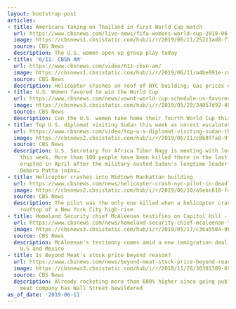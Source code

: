 ```yaml
---
layout: bootstrap-post
articles:
- title: Americans taking on Thailand in first World Cup match
  url: https://www.cbsnews.com/live-news/fifa-womens-world-cup-2019-06-11-uswnt-schedule-scores-results-today-live-updates/
  image: https://cbsnews1.cbsistatic.com/hub/i/r/2019/06/11/25211ad8-f36b-4820-b824-03f1c7fbb10e/thumbnail/1200x630/ec0f4e2abf50bdd4b36b76553cadf23e/2019-05-24t152434z-2038408711-nocid-rtrmadp-3-soccer-u-s-women-s-national-team-world-cup-media-day.jpg
  source: CBS News
  description: The U.S. women open up group play today
- title: '6/11: CBSN AM'
  url: https://www.cbsnews.com/video/611-cbsn-am/
  image: https://cbsnews1.cbsistatic.com/hub/i/r/2019/06/11/a4be991e-cdb4-479d-b77b-60a8be6ea9c8/thumbnail/1200x630/0471c433a25c4e7c6ca84074e891f929/0611-cbsnam-full-1871323-640x360.jpg
  source: CBS News
  description: Helicopter crashes on roof of NYC building; Gas prices on the decline
- title: U.S. Women favored to win the World Cup
  url: https://www.cbsnews.com/news/uswnt-world-cup-schedule-us-favored-to-win-the-2019-fifa-womens-world-cup-watch-tv-channel-online-stream-today/
  image: https://cbsnews3.cbsistatic.com/hub/i/r/2019/05/29/34057d92-407e-4815-97dd-5265b3e3eb71/thumbnail/1200x630/c8254c8fd801a89d6911a6104f94baa1/ap-19146672964031.jpg
  source: CBS News
  description: Can the U.S. women take home their fourth World Cup this year?
- title: Top U.S. diplomat visiting Sudan this week as unrest escalates
  url: https://www.cbsnews.com/video/top-u-s-diplomat-visiting-sudan-this-week-as-unrest-escalates/
  image: https://cbsnews2.cbsistatic.com/hub/i/r/2019/06/11/c8b8ffa8-9f6b-444b-9cb7-78cc43569d76/thumbnail/1200x630/c87831b994f1fa2e3526b83ffe25e7f5/0611-cbsn-bkb-diplomatsudanescalate-1871321-640x360.jpg
  source: CBS News
  description: U.S. Secretary for Africa Tibor Nagy is meeting with leaders in Sudan
    this week. More than 100 people have been killed there in the last week. Unrest
    erupted in April after the military ousted Sudan's longtime leader. CBS News correspondent
    Debora Patta joins…
- title: Helicopter crashes into Midtown Manhattan building
  url: https://www.cbsnews.com/news/helicopter-crash-nyc-pilot-in-deadly-helicopter-crash-in-midtown-manhattan-monday-identified-as-tim-mccormick/
  image: https://cbsnews2.cbsistatic.com/hub/i/r/2019/06/10/a5ebc618-f43f-4075-b7a9-968b7a821fa7/thumbnail/1200x630/232a4fd0fe4d3cde02d8efd91db3522e/helicopter-crash.jpg
  source: CBS News
  description: The pilot was the only one killed when a helicopter crashed on the
    rooftop of a New York City high-rise
- title: Homeland Security chief McAleenan testifies on Capitol Hill - live stream
  url: https://www.cbsnews.com/news/homeland-security-chief-mcaleenan-testifies-on-legislative-fix-to-crisis-at-border-live-stream-today-2019-06-11/
  image: https://cbsnews3.cbsistatic.com/hub/i/r/2019/05/17/c36a5504-9b8e-44ad-b61d-8fd9cc2d6480/thumbnail/1200x630/7476466a678cabf0fe3b859b815440b9/ap-19097815320694.jpg
  source: CBS News
  description: McAleenan's testimony comes amid a new immigration deal between the
    U.S and Mexico
- title: Is Beyond Meat's stock price beyond reason?
  url: https://www.cbsnews.com/news/beyond-meat-stock-price-beyond-reason/
  image: https://cbsnews3.cbsistatic.com/hub/i/r/2018/11/28/30301309-6977-4223-bfad-d99e096660b8/thumbnail/1200x630/2e0368fd3423dfe3adafd1d88e7b6b75/beyond-burger-meat-case.jpg
  source: CBS News
  description: Already rocketing more than 600% higher since going public, the alternative
    meat company has Wall Street bewildered
as_of_date: '2019-06-11'
---
```


